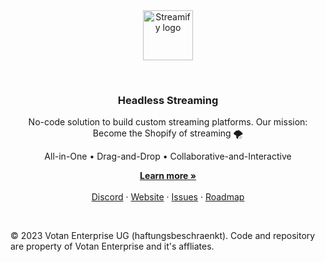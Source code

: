 <br />
<br />
<p align="center">
  <img alt="Streamify logo" src="https://assets.streamify.dev/logo/streamify_logo-red.svg" width="auto" height="80">
</p>
<br />
<h3 align="center">
  Headless Streaming
</h3>
<p align="center">
  No-code solution to build custom streaming platforms. Our mission: Become the Shopify of streaming 🌪️
</p>
<p align="center">
  All-in-One • Drag-and-Drop • Collaborative-and-Interactive
</p>
<p align="center">
    <a href="https://streamify.com/about-us"><strong>Learn more »</strong></a>
    <br />
    <br />
    <a href="https://discord.gg/Qct64q7z">Discord</a>
    ·
    <a href="https://streamify.com">Website</a>
    ·
    <a href="https://github.com/streamify-com/streamify-core/issues">Issues</a>
    ·
    <a href="https://github.com/orgs/streamify-com/projects/3/views/1">Roadmap</a>
  </p>
<br />

© 2023 Votan Enterprise UG (haftungsbeschraenkt). Code and repository are property of Votan Enterprise and it's affliates.
